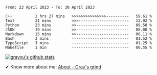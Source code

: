 <!--START_SECTION:waka-->

```text
From: 23 April 2023 - To: 30 April 2023

C++          2 hrs 27 mins   >>>>>>>>>>>>>>>----------   59.61 %
Text         31 mins         >>>----------------------   12.92 %
Python       23 mins         >>-----------------------   09.50 %
JSON         19 mins         >>-----------------------   08.00 %
Markdown     15 mins         >>-----------------------   06.11 %
Bash         3 mins          -------------------------   01.52 %
TypeScript   3 mins          -------------------------   01.25 %
Makefile     1 min           -------------------------   00.55 %
```

<!--END_SECTION:waka-->

[![grayxu's github stats](https://github-readme-stats.vercel.app/api?username=grayxu&count_private=true&show_icons=true)](https://github.com/grayxu)

✔ Know more about me: [About - Gray's grind](https://www.grayxu.cn/)

